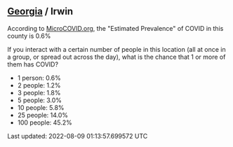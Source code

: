 
## [Georgia](/united-states/georgia) / Irwin

According to [MicroCOVID.org](http://microcovid.org),
the "Estimated Prevalence" of COVID in this county is 0.6%

If you interact with a certain number of people in this location
(all at once in a group, or spread out across the day), what is the chance that
1 or more of them has COVID?

- 1 person: 0.6%
- 2 people: 1.2%
- 3 people: 1.8%
- 5 people: 3.0%
- 10 people: 5.8%
- 25 people: 14.0%
- 100 people: 45.2%

Last updated: 2022-08-09 01:13:57.699572 UTC
